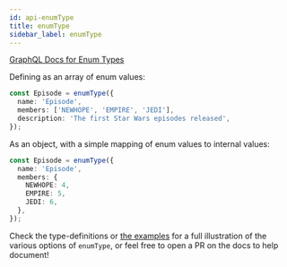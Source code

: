 ```yaml
---
id: api-enumType
title: enumType
sidebar_label: enumType
---
```


[GraphQL Docs for Enum Types](https://graphql.org/learn/schema/#enumeration-types)

Defining as an array of enum values:

```ts
const Episode = enumType({
  name: 'Episode',
  members: ['NEWHOPE', 'EMPIRE', 'JEDI'],
  description: 'The first Star Wars episodes released',
});
```

As an object, with a simple mapping of enum values to internal values:

```ts
const Episode = enumType({
  name: 'Episode',
  members: {
    NEWHOPE: 4,
    EMPIRE: 5,
    JEDI: 6,
  },
});
```

Check the type-definitions or [the examples](https://github.com/graphql-nexus/nexus/tree/develop/examples) for a full illustration of the various options of `enumType`, or feel free to open a PR on the docs to help document!
